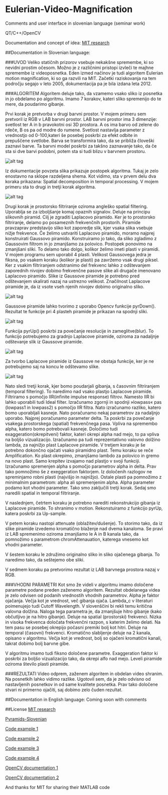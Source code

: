 # Eulerian-Video-Magnification
Comments and user interface in slovenian language (seminar work)

QT/C++/OpenCV

Documentation and concept of idea: [MIT research](http://people.csail.mit.edu/mrub/vidmag/)

##Documentation in Slovenian language:

###UVOD
Veliko statičnih prizorov vsebuje nekakšne spremembe, ki so nevidni prostim očesom. Možno je z različnimi pristopi izvleči te majhne spremembe iz videoposnetka. Eden izmed načinov je tudi algoritem Eulerian motion magnification, ki so ga razvili na MIT. Začetki raziskovanja na tem področju segajo v leto 2005, dokumentacija pa je bila izdana leta 2012. 

###ALGORITEM
Algoritem deluje tako, da vzamemo vsako sliko iz posnetka in jo obdelamo po algoritmu.
Imamo 7 korakov, kateri sliko spremenijo do te mere, da poudarimo gibanje. 

Prvi korak je pretvorba v drugi barvni prostor. V mojem primeru sem pretvoril iz RGB v LAB barvni prostor.  LAB barvni prostor ima 3 dimenzije:  svetlost ter A in b pravokotni osi 3D prostora. A os ima barvo od zelene do rdeče, B os pa od modre do rumene. Svetlost nastavlja parameter z vrednostjo od 0-100,kateri še posebej poskrbi za efekt odbite in prepuščene svetlobe. Barva se transformira tako, da se približa človeški zaznavi barve. Ta barvni model poskrbi za takšno zaznavanje tako, da če sta si dve barvi podobni, potem sta si tudi blizu v barvnem prostoru. 

![alt tag](https://8b474631b5f90854d5d5-29274c1ddc54cee4fa6f1b98374e5715.ssl.cf1.rackcdn.com/cie-lab.jpeg)

Iz dokumentacije povzeta slika prikazuje postopek algoritma. Tukaj je zelo enostavno na sklope razdeljena shema. Kot vidimo, sta v prvem delu dva koraka prikazana: Spatial decomposition in temporal processing. V mojem primeru sta to drugi in tretji korak algoritma.

![alt tag](http://www.extremetech.com/wp-content/uploads/2013/02/eulerian-video-magnification-diagram.jpg)

Drugi korak je prostorsko filtriranje oziroma angleško spatial filtering. Uporablja se za izboljšanje komaj opaznih signalov. Deluje na principu slikovnih piramid.
Cilj je zgraditi Laplacovo piramido. Ker je to prostorsko filtriranje, delamo po posameznih frekvenčnih prostorih. Piramide pravzaprav predstavijo sliko kot zaporedje slik, kjer vsaka slika vsebuje nižje frekvence. 
Če želimo ustvariti Laplacovo piramido, moramo najprej konstruirati Gaussovo piramido.
Konstruiramo jo tako, da sliko zgladimo z Gaussovim filtrom in jo zmanjšamo za polovico. Postopek ponovimo na zmanjšani sliki. To delamo tako dolgo, kolikor želimo imeti plasti v piramidi. V mojem programu sem uporabil 4 plasti. Velikost Gaussovega jedra je fiksna, po vsakem koraku (kolikor je plasti) pa zavržemo vsak drugi piksel. 
Ker z vsakim filtriranjem odstranimo del frekvenc lahko z odštevanjem zaporednih nivojev dobimo frekvenčne pasove slike ali drugače imenovano Laplacovo piramido.
Slike iz Gaussove piramide je potrebno pred odštevanjem skalirati nazaj na ustrezno velikost.
Značilnost Laplacove piramide je, da iz vsote vseh njenih nivojev dobimo originalno sliko.

![alt tag](http://docs.opencv.org/2.4/_images/Pyramids_Tutorial_Pyramid_Theory.png)

Gaussove piramide lahko tvorimo z uporabo Opencv funkcije pyrDown(). 
Rezultat te funkcije pri 4 plasteh piramide je prikazan na spodnji sliki.

![alt tag](http://docs.opencv.org/master/messipyr.jpg)

Funkcija pyrUp() poskrbi za povečanje resolucije in zameglitve(blur). To funkcijo potrebujemo za gradnjo Laplacove piramide, oziroma za nadaljnje odštevanje slik iz Gaussove piramide.

![alt tag](http://docs.opencv.org/master/messiup.jpg)

Za tvorbo Laplacove piramide iz Gaussove ne obstaja funkcije, ker je ne potrebujemo saj na koncu le odštevamo slike. 

![alt tag](http://docs.opencv.org/master/lap.jpg)

Nato sledi tretji korak, kjer bomo poudarjali gibanja, s časovnim filtriranjem (temporal filtering). To naredimo nad vsako plastjo Laplacove piramide. Filtriramo s pomočjo IIR(infinite impulse response) filtrov. Namesto IIR bi lahko uporabili tudi Ideal filter. 
Izračunamo zgornji in spodnji »lowpass« pas (lowpass1 in lowpass2) s pomočjo IIR filtra.  Nato izračunamo razliko, katero bomo uporabljali kasneje. 
Nato poračunamo nekaj parametrov za nadaljnjo uporabo. Najprej poračunamo parameter delta.
Ta poskrbi za povečanje vsakega prostorskega (spatial) frekvenčnega pasa.  Vpliva na spremembo alpha, katero bomo potrebovali kasneje. Določimo tudi exaggeration(okrepitveni) faktor, kateri okrepi alpha nad mejo, to pa vpliva na boljšo vizualizacijo. Izračunamo pa tudi reprezentativno valovno dolžino lambda, za najnižjo plast Laplacove piramide. 
V tretjem koraku je še potrebno dokončno ojačati vsako piramidno plast. Temu koraku se reče Amplification. 
Ko plast okrepimo, zmanjšamo lambdo za polovico in gremo na novo plast.
Samo krepitev izvajamo nad plastjo v svoji funkciji. Izračunamo spremenjen alpha  s pomočjo parametrov alpha in delta. Prav tako pomnožimo še z exeggeration faktorjem. Iz določenih razlogov ne spreminjamo robni plasti (najvišjo in najnižjo). Ostale plasti pa pomnožimo z minimalnim parametrom: alpha ali spremenjenim alpha. Alpha parameter podamo kot vhodni parameter.
Tako smo zaključili tretji korak. Sedaj smo naredili spatial in temporal filtriranje.

V naslednjem, četrtem koraku je potrebno narediti rekonstrukcijo gibanja iz Laplacove piramide. To shranimo v motion. Rekonstuiramo z funkcijo pyrUp, katera poskrbi za Up-sample.

V petem koraku nastopi attenuate (oblažitev/dušenje).  To storimo tako, da iz slike piramide izvedemo kromatično blaženje nad dvema kanaloma. Se pravi iz LAB spremenimo oziroma zmanjšamo le A in B kanala tako, da pomnožimo s parametrom chromAttenauation, katerega vnesemo kot vhodni parameter.

V šestem koraku le združimo originalno sliko in sliko ojačenega gibanja. To naredimo tako, da seštejemo obe sliki. 

V sedmem koraku pa pretvorimo rezultat iz LAB barvnega prostora nazaj v RGB.

###VHODNI PARAMETRI
Kot smo že videli v algoritmu imamo določene parametre podane preden zaženemo algoritem. Rezultat obdelanega videa je zelo odvisen od podanih vrednostih vhodnih parametrov. 
Alpha je faktor ojačanja. Večja kot je vrednost, več gibanja ojača.
Lambda_c v literaturi poimenujejo tudi Cutoff Wavelength. V slovenščini bi rekli temu kritična valovna dolžina. Naloga tega parametra je, da zmanjšuje hitro gibanje (kako občutljivo je na hitro gibanje).  Deluje na spatial (prostorski) frekvenci. 
Nizka in visoka frekvenca določata frekvenčni razpon, s katerim želimo delati. Na tem pasu se posebej okrepijo počasni premiki bolj kot hitri. Deluje na temporal (časovni) frekvenci.
Kromatično slabljenje deluje na 2 kanala, opisano v algoritmu. Večja kot je vrednost, bolj so ojačeni kromatični kanali, takrat dobimo bolj barvne gibe. 

V algoritmu imamo tudi fiksno določene parametre. 
Exaggeration faktor ki poskrbi za boljšo vizualizacijo tako, da okrepi alfo nad mejo. 
Leveli piramide oziroma število plasti piramide.

###REZULTATI
Video odprem, zaženem algoritem in obdelan video shranim. Na posnetkih lahko vidimo razlike. Ugotovil sem, da je zelo odvisno od nastavljenih posnetkov in od same kvalitete posnetka. Prav tako določene stvari ni primerno ojačiti, saj dobimo zelo čuden rezultat.

##Documentation in English language:
Coming soon with comments

##License
[MIT research](http://people.csail.mit.edu/mrub/vidmag/)

[Pyramids-Slovenian](https://ucilnica.fri.uni-lj.si/pluginfile.php/3941/mod_resource/content/6/MS_manipulacijaSlik.pdf)

[Code example 1](http://www.cs.cmu.edu/afs/cs.cmu.edu/academic/class/15463-f12/www/proj2/www/ygu1/)

[Code example 2](https://www.cg.tuwien.ac.at/courses/Visualisierung2/HallOfFame/2015/Spreenix/Homepage/html/lpiir.html)

[Code example 3](https://github.com/wzpan/QtEVM)

[Code example 4](https://github.com/tschnz/Realtime-Video-Magnification)

[OpenCV documentation 1](http://opencv-python-tutroals.readthedocs.io/en/latest/)

[OpenCV documentation 2](http://docs.opencv.org/3.1.0/#gsc.tab=0)

And thanks for MIT for sharing their MATLAB code
